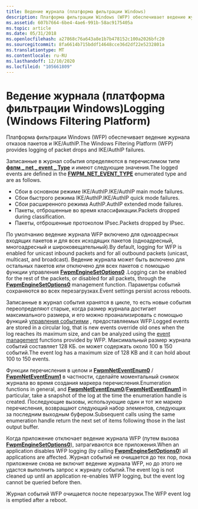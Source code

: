 ```yaml
---
title: Ведение журнала (платформа фильтрации Windows)
description: Платформа фильтрации Windows (WFP) обеспечивает ведение журнала отказов пакетов и IKE/AuthIP.
ms.assetid: 607b7664-6be4-4ae6-991b-58ac9175405a
ms.topic: article
ms.date: 05/31/2018
ms.openlocfilehash: a27868c76a643a8e1b7b478152c100a2026bfc20
ms.sourcegitcommit: 8fa6614b715bddf14648cce36d2df22e5232801a
ms.translationtype: MT
ms.contentlocale: ru-RU
ms.lasthandoff: 12/10/2020
ms.locfileid: "105661809"
---
```

# <a name="logging-windows-filtering-platform"></a><span data-ttu-id="a70f0-103">Ведение журнала (платформа фильтрации Windows)</span><span class="sxs-lookup"><span data-stu-id="a70f0-103">Logging (Windows Filtering Platform)</span></span>

<span data-ttu-id="a70f0-104">Платформа фильтрации Windows (WFP) обеспечивает ведение журнала отказов пакетов и IKE/AuthIP.</span><span class="sxs-lookup"><span data-stu-id="a70f0-104">The Windows Filtering Platform (WFP) provides logging of packet drops and IKE/AuthIP failures.</span></span>

<span data-ttu-id="a70f0-105">Записанные в журнал события определяются в перечислимом типе [**фвпм \_ net \_ event \_ Type**](/windows/desktop/api/Fwpmtypes/ne-fwpmtypes-fwpm_net_event_type) и имеют следующие значения.</span><span class="sxs-lookup"><span data-stu-id="a70f0-105">The logged events are defined in the [**FWPM\_NET\_EVENT\_TYPE**](/windows/desktop/api/Fwpmtypes/ne-fwpmtypes-fwpm_net_event_type) enumerated type and are as follows.</span></span>

-   <span data-ttu-id="a70f0-106">Сбои в основном режиме IKE/AuthIP.</span><span class="sxs-lookup"><span data-stu-id="a70f0-106">IKE/AuthIP main mode failures.</span></span>
-   <span data-ttu-id="a70f0-107">Сбои быстрого режима IKE/AuthIP.</span><span class="sxs-lookup"><span data-stu-id="a70f0-107">IKE/AuthIP quick mode failures.</span></span>
-   <span data-ttu-id="a70f0-108">Сбои расширенного режима AuthIP.</span><span class="sxs-lookup"><span data-stu-id="a70f0-108">AuthIP extended mode failures.</span></span>
-   <span data-ttu-id="a70f0-109">Пакеты, отброшенные во время классификации.</span><span class="sxs-lookup"><span data-stu-id="a70f0-109">Packets dropped during classification.</span></span>
-   <span data-ttu-id="a70f0-110">Пакеты, отброшенные протоколом IPsec.</span><span class="sxs-lookup"><span data-stu-id="a70f0-110">Packets dropped by IPsec.</span></span>

<span data-ttu-id="a70f0-111">По умолчанию ведение журнала WFP включено для одноадресных входящих пакетов и для всех исходящих пакетов (одноадресный, многоадресный и широковещательный).</span><span class="sxs-lookup"><span data-stu-id="a70f0-111">By default, logging for WFP is enabled for unicast inbound packets and for all outbound packets (unicast, multicast, and broadcast).</span></span> <span data-ttu-id="a70f0-112">Ведение журнала может быть включено для остальных пакетов или отключено для всех пакетов с помощью функции управления [**FwpmEngineSetOptions0**](/windows/desktop/api/Fwpmu/nf-fwpmu-fwpmenginesetoption0) .</span><span class="sxs-lookup"><span data-stu-id="a70f0-112">Logging can be enabled for the rest of the packets, or disabled for all packets, through the [**FwpmEngineSetOptions0**](/windows/desktop/api/Fwpmu/nf-fwpmu-fwpmenginesetoption0) management function.</span></span> <span data-ttu-id="a70f0-113">Параметры событий сохраняются во всех перезагрузках.</span><span class="sxs-lookup"><span data-stu-id="a70f0-113">Event settings persist across reboots.</span></span>

<span data-ttu-id="a70f0-114">Записанные в журнал события хранятся в цикле, то есть новые события переопределяют старые, когда размер журнала достигает максимального размера, и его можно проанализировать с помощью функций [управления событиями](fwp-mgmt-functions.md) , предоставляемых WFP.</span><span class="sxs-lookup"><span data-stu-id="a70f0-114">Logged events are stored in a circular log, that is new events override old ones when the log reaches its maximum size, and can be analyzed using the [event management](fwp-mgmt-functions.md) functions provided by WFP.</span></span> <span data-ttu-id="a70f0-115">Максимальный размер журнала событий составляет 128 КБ. он может содержать около 100 в 150 событий.</span><span class="sxs-lookup"><span data-stu-id="a70f0-115">The event log has a maximum size of 128 KB and it can hold about 100 to 150 events.</span></span>

<span data-ttu-id="a70f0-116">Функции перечисления в целом и [**FwpmNetEventEnum0**](/windows/desktop/api/Fwpmu/nf-fwpmu-fwpmneteventenum0) / [**FwpmNetEventEnum1**](/windows/desktop/api/Fwpmu/nf-fwpmu-fwpmneteventenum1) в частности, сделайте моментальный снимок журнала во время создания маркера перечисления.</span><span class="sxs-lookup"><span data-stu-id="a70f0-116">Enumeration functions in general, and [**FwpmNetEventEnum0**](/windows/desktop/api/Fwpmu/nf-fwpmu-fwpmneteventenum0)/[**FwpmNetEventEnum1**](/windows/desktop/api/Fwpmu/nf-fwpmu-fwpmneteventenum1) in particular, take a snapshot of the log at the time the enumeration handle is created.</span></span> <span data-ttu-id="a70f0-117">Последующие вызовы, использующие один и тот же маркер перечисления, возвращают следующий набор элементов, следующих за последним выходным буфером.</span><span class="sxs-lookup"><span data-stu-id="a70f0-117">Subsequent calls using the same enumeration handle return the next set of items following those in the last output buffer.</span></span>

<span data-ttu-id="a70f0-118">Когда приложение отключает ведение журнала WFP (путем вызова [**FwpmEngineSetOptions0**](/windows/desktop/api/Fwpmu/nf-fwpmu-fwpmenginesetoption0)), затрагиваются все приложения.</span><span class="sxs-lookup"><span data-stu-id="a70f0-118">When an application disables WFP logging (by calling [**FwpmEngineSetOptions0**](/windows/desktop/api/Fwpmu/nf-fwpmu-fwpmenginesetoption0)) all applications are affected.</span></span> <span data-ttu-id="a70f0-119">Журнал событий не очищается до тех пор, пока приложение снова не включит ведение журнала WFP, но до этого не удастся выполнить запрос к журналу событий.</span><span class="sxs-lookup"><span data-stu-id="a70f0-119">The event log is not cleaned up until an application re-enables WFP logging, but the event log cannot be queried before then.</span></span>

<span data-ttu-id="a70f0-120">Журнал событий WFP очищается после перезагрузки.</span><span class="sxs-lookup"><span data-stu-id="a70f0-120">The WFP event log is emptied after a reboot.</span></span>

 

 




